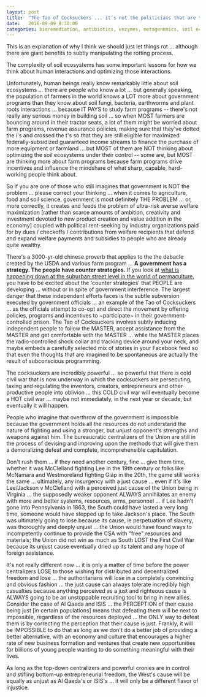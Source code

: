 ```yaml
---
layout: post
title:  "The Tao of Cocksuckers ... it's not the politicians that are the problem; it's the LAZY people who put their faith in politicians and governments."
date:   2016-09-09 8:30:00
categories: bioremediation, antibiotics, enzymes, metagenomics, soil ecosystems
---
```

This is an explanation of why I think we should just let things rot ... although there are giant benefits to subtly manipulating the rotting process.

The complexity of soil ecosystems has some important lessons for how we think about human interactions and optimizing those interactions.

Unfortunately, human beings really know remarkably little about soil ecosystems ... there are people who know a lot ... but generally speaking, the population of farmers in the world knows a LOT more about government programs than they know about soil fungi, bacteria, earthworms and plant roots interactions ... because IT PAYS to study farm programs -- there's not really any serious money in building soil ... so when MOST farmers are bouncing around in their tractor seats, a lot of them might be worried about farm programs, revenue assurance policies, making sure that they've dotted the i's and crossed the t's so that they are still eligible for maximized federally-subsidized guaranteed income streams to finance the purchase of more equipment or farmland ... but MOST of them are NOT thinking about optimizing the soil ecosystems under their control -- some are, but MOST are thinking more about farm programs because farm programs drive incentives and influence the mindshare of what sharp, capable, hard-working people think about.

So if you are one of those who still imagines that government is NOT the problem ... please correct your thinking ... when it comes to agriculture, food and soil science, government is most definitely THE PROBLEM ... or, more correctly, it creates and feeds the problem of ultra-risk averse welfare maximization [rather than scarce amounts of ambition, creativity and investment devoted to new product creation and value addition in the economy] coupled with political rent-seeking by industry organizations paid for by dues / checkoffs / contributions from welfare recipients that defend and expand welfare payments and subsidies to people who are already quite wealthy.  

There's a 3000-yr-old chinese proverb that applies to the the debacle created by the USDA and various farm program ... **A government has a strategy. The people have counter strategies.**   If you look at [what is happening down at the suburban street level in the world of permaculture](https://www.youtube.com/watch?v=s1BpauXRp6U), you have to be excited about the 'counter strategies' that PEOPLE are developing ... without or in spite of government interference.  The largest danger that these independent efforts faces is the subtle subversion executed by government officials ... an example of the Tao of Cocksuckers ... as the officials attempt to co-opt and direct the movement by offering policies, programs and incentives to ~participate~ in their government-controlled prison.  The Tao of Cocksuckers involves subtly inducing independent people to follow the MASTER, accept assistance from the MASTER and get comfortable with the MASTER ... while the MASTER places the radio-controlled shock collar and tracking device around your neck, and maybe embeds a carefully selected mix of stories in your Facebook feed so that even the thoughts that are imagined to be spontaneous are actually the result of subconscious programming.

The cocksuckers are incredibly powerful ... so powerful that there is cold civil war that is now underway in which the cocksuckers are persecuting, taxing and regulating the inventors, creators, entrepreneurs and other productive people into oblivion ... this COLD civil war will eventually become a HOT civil war ... maybe not immediately, in the next year or decade, but eventually it will happen.

People who imagine that overthrow of the government is impossible because the government holds all the resources do not understand the nature of fighting and using a stronger, but unjust opponent's strengths and weapons against him. The bureaucratic centralizers of the Union are still in the process of devising and improving upon the methods that will give them a demoralizing defeat and complete, incomprehensible capitulation.

Don't rush them ... if they need another century, fine ... give them time, whether it was McClelland fighting Lee in the 19th century or folks like McNamara and Westmoreland fighting Giáp in the 20th, the game still works the same ... ultimately, any insurgency with a just cause ... even if it's like Lee/Jackson v McClelland with a perceived just cause of the Union being in Virginia ... the supposedly weaker opponent ALWAYS annihilates an enemy with more and better systems, resources, arms, personnel ... if Lee hadn't gone into Pennsylvania in 1863, the South could have lasted a very long time, someone would have stepped up to take Jackson's place. The South was ultimately going to lose because its cause, ie perpetuation of slavery, was thoroughly and deeply unjust ... the Union would have found ways to incompetently continue to provide the CSA with "free" resources and materials; the Union did not win as much as South LOST the First Civil War because its unjust cause eventually dried up its talent and any hope of foreign assistance.

It's not really different now ... it is only a matter of time before the power centralizers LOSE to those wishing for distributed and decentralized freedom and lose ... the authoritarians will lose in a completely convincing and obvious fashion ... the just cause can always tolerate incredibly high casualties because anything perceived as a just and righteous cause is ALWAYS going to be an unstoppable recruiting tool to bring in new allies. Consider the case of Al Qaeda and ISIS ... the PERCEPTION of their cause being just [in certain populations] means that defeating them will be next to impossible, regardless of the resources deployed ... the ONLY way to defeat them is by correcting the perception that their cause is just. Frankly, it will be IMPOSSIBLE to do that as long as we don't do a better job of providing a better alternative, with an economy and culture that encourages a higher rate of new business formation and ventures that create new opportunities for billions of young people wanting to do something meaningful with their lives.

As long as the top-down centralizers and powerful cronies are in control and stifling bottom-up entrepreneurial freedom, the West's cause will be equally as unjust as Al Qaeda's or ISIS's ... it will only be a different flavor of injustice.
